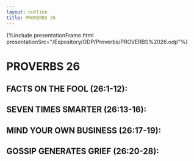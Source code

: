 ```yaml
---
layout: outline
title: PROVERBS 26
---
```

{%include presentationFrame.html presentationSrc="/Expository/ODP/Proverbs/PROVERBS%2026.odp"%}

# PROVERBS 26
##  FACTS ON THE FOOL (26:1-12): 
##  SEVEN TIMES SMARTER (26:13-16): 
##  MIND YOUR OWN BUSINESS (26:17-19): 
##  GOSSIP GENERATES GRIEF (26:20-28): 
